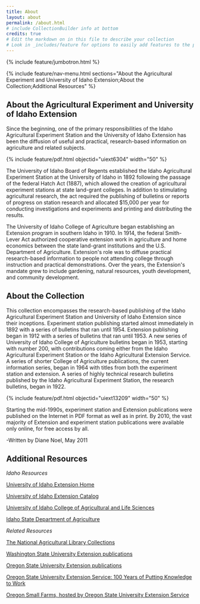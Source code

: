 ```yaml
---
title: About
layout: about
permalink: /about.html
# include CollectionBuilder info at bottom
credits: true
# Edit the markdown on in this file to describe your collection
# Look in _includes/feature for options to easily add features to the page
---
```


{% include feature/jumbotron.html %} 

{% include feature/nav-menu.html sections="About the Agricultural Experiment and University of Idaho Extension;About the Collection;Additional Resources" %} 

## About the Agricultural Experiment and University of Idaho Extension

Since the beginning, one of the primary responsibilities of the Idaho Agricultural Experiment Station and the University of Idaho Extension has been the diffusion of useful and practical, research-based information on agriculture and related subjects.

{% include feature/pdf.html objectid="uiext6304" width="50" %}

The University of Idaho Board of Regents established the Idaho Agricultural Experiment Station at the University of Idaho in 1892 following the passage of the federal Hatch Act (1887), which allowed the creation of agricultural experiment stations at state land-grant colleges. In addition to stimulating agricultural research, the act required the publishing of bulletins or reports of progress on station research and allocated $15,000 per year for conducting investigations and experiments and printing and distributing the results.

The University of Idaho College of Agriculture began establishing an Extension program in southern Idaho in 1910. In 1914, the federal Smith-Lever Act authorized cooperative extension work in agriculture and home economics between the state land-grant institutions and the U.S. Department of Agriculture. Extension's role was to diffuse practical research-based information to people not attending college through instruction and practical demonstrations. Over the years, the Extension's mandate grew to include gardening, natural resources, youth development, and community development.

## About the Collection

This collection encompasses the research-based publishing of the Idaho Agricultural Experiment Station and University of Idaho Extension since their inceptions. Experiment station publishing started almost immediately in 1892 with a series of bulletins that ran until 1954. Extension publishing began in 1912 with a series of bulletins that ran until 1953. A new series of University of Idaho College of Agriculture bulletins began in 1953, starting with number 200, with contributions coming either from the Idaho Agricultural Experiment Station or the Idaho Agricultural Extension Service. A series of shorter College of Agriculture publications, the current information series, began in 1964 with titles from both the experiment station and extension. A series of highly technical research bulletins published by the Idaho Agricultural Experiment Station, the research bulletins, began in 1922. 

{% include feature/pdf.html objectid="uiext13209" width="50" %}

Starting the mid-1990s, experiment station and Extension publications were published on the Internet in PDF format as well as in print. By 2010, the vast majority of Extension and experiment station publications were available only online, for free access by all.

-Written by Diane Noel, May 2011

## Additional Resources

*Idaho Resources*

[University of Idaho Extension Home](https://www.uidaho.edu/extension)

[University of Idaho Extension Catalog](https://www.uidaho.edu/extension/publications)

[University of Idaho College of Agricultural and Life Sciences](https://www.uidaho.edu/cals)

[Idaho State Department of Agriculture](https://www.agri.idaho.gov/)

*Related Resources*

[The National Agricultural Library Collections](https://specialcollections.nal.usda.gov/)

[Washington State University Extension publications](https://pubs.extension.wsu.edu/)

[Oregon State University Extension publications](https://extension.oregonstate.edu/catalog/)

[Oregon State University Extension Service: 100 Years of Putting Knowledge to Work](https://archives.library.oregonstate.edu/omeka/exhibits/show/extension)

[Oregon Small Farms, hosted by Oregon State University Extension Service](https://smallfarms.oregonstate.edu/)

<div class="clearfix"></div>

